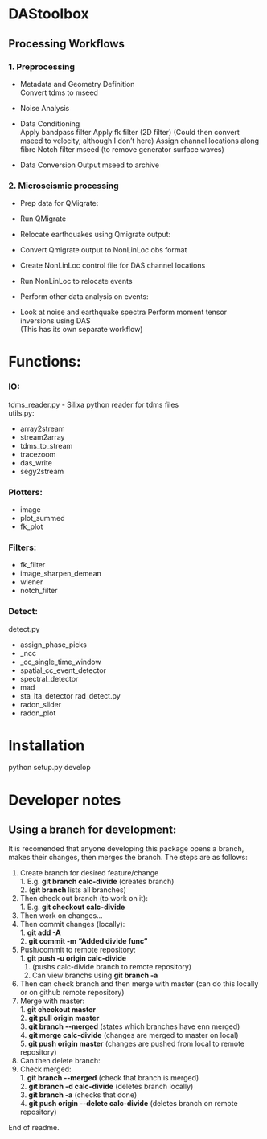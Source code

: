 # DAStoolbox
## Processing Workflows

### 1. Preprocessing

- Metadata and Geometry Definition\
    Convert tdms to mseed 

- Noise Analysis

- Data Conditioning\
    Apply bandpass filter
    Apply fk filter (2D filter)
    (Could then convert mseed to velocity,
    although I don’t here) 
    Assign channel locations along fibre Notch filter mseed (to remove generator surface waves)

- Data Conversion
    Output mseed to archive

### 2. Microseismic processing
- Prep data for QMigrate:
- Run QMigrate
- Relocate earthquakes using Qmigrate output:
- Convert Qmigrate output to NonLinLoc obs format
- Create NonLinLoc control file for DAS channel locations
- Run NonLinLoc to relocate events

- Perform other data analysis on events:
- Look at noise and earthquake spectra Perform moment tensor inversions using DAS\
    (This has its own separate workflow)

# Functions:
### IO:
tdms_reader.py - Silixa python reader for tdms files\
utils.py:
- array2stream
- stream2array
- tdms_to_stream
- tracezoom
- das_write
- segy2stream

### Plotters:
- image
- plot_summed
- fk_plot

### Filters:
- fk_filter
- image_sharpen_demean
- wiener
- notch_filter

### Detect:
detect.py
- assign_phase_picks
- _ncc
- _cc_single_time_window
- spatial_cc_event_detector
- spectral_detector
- mad
- sta_lta_detector
rad_detect.py
- radon_slider
- radon_plot

# Installation

python setup.py develop


# Developer notes

## Using a branch for development:

It is recomended that anyone developing this package opens a branch, makes their changes, then merges the branch. The steps are as follows: 
   1.	Create branch for desired feature/change \
       1.	E.g. **git branch calc-divide** (creates branch) \
       2.	(**git branch** lists all branches) 
   2.	Then check out branch (to work on it): \
       1.	E.g. **git checkout calc-divide** 
   3.	Then work on changes… 
   4.	Then commit changes (locally): \
       1.	**git add -A**  \
       2.	**git commit -m “Added divide func”** 
   5.	Push/commit to remote repository: \
       1.	**git push -u origin calc-divide** 
           1.	(pushs calc-divide branch to remote repository) 
           2.	Can view branchs using **git branch -a** 
   6.	Then can check branch and then merge with master (can do this locally or on github remote repository) 
   7.	Merge with master: \
       1.	**git checkout master** \
       2.	**git pull origin master** \
       3.	**git branch --merged** (states which branches have enn merged) \
       4.	**git merge calc-divide** (changes are merged to master on local) \
       5.	**git push origin master** (changes are pushed from local to remote repository) 
   8.	Can then delete branch: 
   9.	Check merged: \
       1.	**git branch --merged** (check that branch is merged) \
       2.	**git branch -d calc-divide** (deletes branch locally) \
       3.	**git branch -a** (checks that done) \
       4.	**git push origin --delete calc-divide** (deletes branch on remote repository) 

End of readme.
